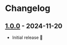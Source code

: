 # Changelog

## [1.0.0] - 2024-11-20

- Initial release 🎉

[1.0.0]: https://github.com/daun/statamic-loupe/releases/tag/1.0.0
